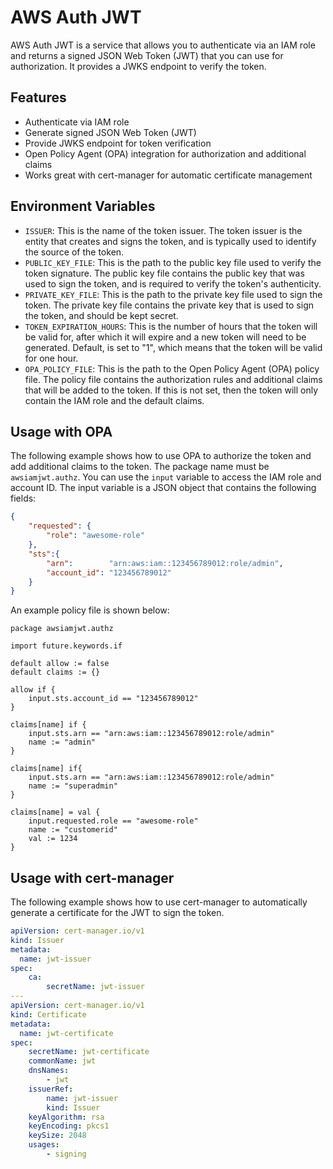 # AWS Auth JWT

AWS Auth JWT is a service that allows you to authenticate via an IAM role and returns a signed JSON Web Token (JWT) that you can use for authorization. It provides a JWKS endpoint to verify the token.

## Features

- Authenticate via IAM role
- Generate signed JSON Web Token (JWT)
- Provide JWKS endpoint for token verification
- Open Policy Agent (OPA) integration for authorization and additional claims
- Works great with cert-manager for automatic certificate management

## Environment Variables

- `ISSUER`: This is the name of the token issuer. The token issuer is the entity that creates and signs the token, and is typically used to identify the source of the token.
- `PUBLIC_KEY_FILE`: This is the path to the public key file used to verify the token signature. The public key file contains the public key that was used to sign the token, and is required to verify the token's authenticity.
- `PRIVATE_KEY_FILE`: This is the path to the private key file used to sign the token. The private key file contains the private key that is used to sign the token, and should be kept secret.
- `TOKEN_EXPIRATION_HOURS`: This is the number of hours that the token will be valid for, after which it will expire and a new token will need to be generated. Default, is set to "1", which means that the token will be valid for one hour.
- `OPA_POLICY_FILE`: This is the path to the Open Policy Agent (OPA) policy file. The policy file contains the authorization rules and additional claims that will be added to the token. If this is not set, then the token will only contain the IAM role and the default claims.

## Usage with OPA

The following example shows how to use OPA to authorize the token and add additional claims to the token. The package name must be `awsiamjwt.authz`. You can use the `input` variable to access the IAM role and account ID.
The input variable is a JSON object that contains the following fields:

```json
{
    "requested": {
        "role": "awesome-role"
    },
    "sts":{
        "arn":        "arn:aws:iam::123456789012:role/admin",
        "account_id": "123456789012"
    }
}
```

An example policy file is shown below:

```rego
package awsiamjwt.authz

import future.keywords.if

default allow := false
default claims := {}

allow if {
    input.sts.account_id == "123456789012"
}

claims[name] if {
	input.sts.arn == "arn:aws:iam::123456789012:role/admin"
    name := "admin"
}	

claims[name] if{
	input.sts.arn == "arn:aws:iam::123456789012:role/admin"
    name := "superadmin"
}	

claims[name] = val {
	input.requested.role == "awesome-role"
    name := "customerid"
    val := 1234
}	
```


## Usage with cert-manager

The following example shows how to use cert-manager to automatically generate a certificate for the JWT to sign the token.

```yaml
apiVersion: cert-manager.io/v1
kind: Issuer
metadata:
  name: jwt-issuer
spec:
    ca:
        secretName: jwt-issuer
---
apiVersion: cert-manager.io/v1
kind: Certificate
metadata:
  name: jwt-certificate
spec:
    secretName: jwt-certificate
    commonName: jwt
    dnsNames:
        - jwt
    issuerRef:
        name: jwt-issuer
        kind: Issuer
    keyAlgorithm: rsa
    keyEncoding: pkcs1
    keySize: 2048
    usages:
        - signing
```
